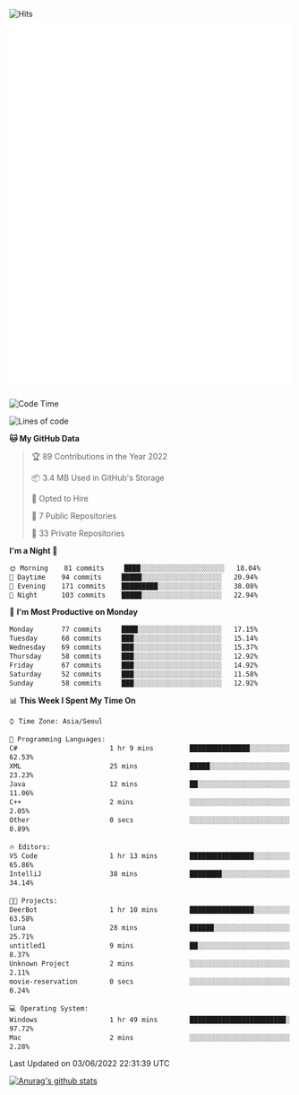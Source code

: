 ![Hits](https://hits.seeyoufarm.com/api/count/incr/badge.svg?url=https%3A%2F%2Fgithub.com%2Fkokose1234&count_bg=%2379C83D&title_bg=%23555555&icon=apple.svg&icon_color=%23E7E7E7&title=hits&edge_flat=false)
<br/>
![Metrics](https://github.com/kokose1234/kokose1234/blob/main/github-metrics.svg)

<!--START_SECTION:waka-->
![Code Time](http://img.shields.io/badge/Code%20Time-647%20hrs%2011%20mins-blue)

![Lines of code](https://img.shields.io/badge/From%20Hello%20World%20I%27ve%20Written-2%20Million%20lines%20of%20code-blue)

**🐱 My GitHub Data** 

> 🏆 89 Contributions in the Year 2022
 > 
> 📦 3.4 MB Used in GitHub's Storage 
 > 
> 💼 Opted to Hire
 > 
> 📜 7 Public Repositories 
 > 
> 🔑 33 Private Repositories  
 > 
**I'm a Night 🦉** 

```text
🌞 Morning    81 commits     ████░░░░░░░░░░░░░░░░░░░░░   18.04% 
🌆 Daytime    94 commits     █████░░░░░░░░░░░░░░░░░░░░   20.94% 
🌃 Evening    171 commits    █████████░░░░░░░░░░░░░░░░   38.08% 
🌙 Night      103 commits    █████░░░░░░░░░░░░░░░░░░░░   22.94%

```
📅 **I'm Most Productive on Monday** 

```text
Monday       77 commits     ████░░░░░░░░░░░░░░░░░░░░░   17.15% 
Tuesday      68 commits     ███░░░░░░░░░░░░░░░░░░░░░░   15.14% 
Wednesday    69 commits     ███░░░░░░░░░░░░░░░░░░░░░░   15.37% 
Thursday     58 commits     ███░░░░░░░░░░░░░░░░░░░░░░   12.92% 
Friday       67 commits     ███░░░░░░░░░░░░░░░░░░░░░░   14.92% 
Saturday     52 commits     ███░░░░░░░░░░░░░░░░░░░░░░   11.58% 
Sunday       58 commits     ███░░░░░░░░░░░░░░░░░░░░░░   12.92%

```


📊 **This Week I Spent My Time On** 

```text
⌚︎ Time Zone: Asia/Seoul

💬 Programming Languages: 
C#                       1 hr 9 mins         ███████████████░░░░░░░░░░   62.53% 
XML                      25 mins             █████░░░░░░░░░░░░░░░░░░░░   23.23% 
Java                     12 mins             ██░░░░░░░░░░░░░░░░░░░░░░░   11.06% 
C++                      2 mins              ░░░░░░░░░░░░░░░░░░░░░░░░░   2.05% 
Other                    0 secs              ░░░░░░░░░░░░░░░░░░░░░░░░░   0.89%

🔥 Editors: 
VS Code                  1 hr 13 mins        ████████████████░░░░░░░░░   65.86% 
IntelliJ                 38 mins             ████████░░░░░░░░░░░░░░░░░   34.14%

🐱‍💻 Projects: 
DeerBot                  1 hr 10 mins        ████████████████░░░░░░░░░   63.58% 
luna                     28 mins             ██████░░░░░░░░░░░░░░░░░░░   25.71% 
untitled1                9 mins              ██░░░░░░░░░░░░░░░░░░░░░░░   8.37% 
Unknown Project          2 mins              ░░░░░░░░░░░░░░░░░░░░░░░░░   2.11% 
movie-reservation        0 secs              ░░░░░░░░░░░░░░░░░░░░░░░░░   0.24%

💻 Operating System: 
Windows                  1 hr 49 mins        ████████████████████████░   97.72% 
Mac                      2 mins              ░░░░░░░░░░░░░░░░░░░░░░░░░   2.28%

```


 Last Updated on 03/06/2022 22:31:39 UTC
<!--END_SECTION:waka-->

[![Anurag's github stats](https://github-readme-stats.vercel.app/api?username=kokose1234&theme=dracula)](https://github.com/anuraghazra/github-readme-stats)



	
